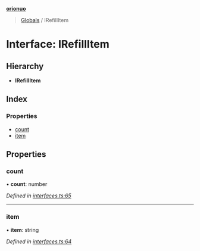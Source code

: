 **[orionuo](../README.md)**

> [Globals](../globals.md) / IRefillItem

# Interface: IRefillItem

## Hierarchy

* **IRefillItem**

## Index

### Properties

* [count](irefillitem.md#count)
* [item](irefillitem.md#item)

## Properties

### count

•  **count**: number

*Defined in [interfaces.ts:65](https://github.com/msviha/orionuo/blob/6f2627d/src/interfaces.ts#L65)*

___

### item

•  **item**: string

*Defined in [interfaces.ts:64](https://github.com/msviha/orionuo/blob/6f2627d/src/interfaces.ts#L64)*
